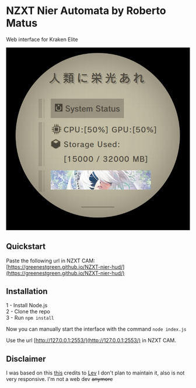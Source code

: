 # NZXT Nier Automata by Roberto Matus

Web interface for Kraken Elite

![Interface preview](./public/demo.png)



## Quickstart
Paste the following url in NZXT CAM: [https://greenestgreen.github.io/NZXT-nier-hud/](https://greenestgreen.github.io/NZXT-nier-hud/)



## Installation
1 - Install Node.js  
2 - Clone the repo  
3 - Run `npm install`

Now you can manually start the interface with the command `node index.js`


Use the url [http://127.0.0.1:2553/](http://127.0.0.1:2553/) in NZXT CAM.


## Disclaimer
I was based on this [this](https://codepen.io/levise/pen/vMzEwr) credits to [Lev](https://codepen.io/levise)
I don't plan to maintain it, also is not very responsive. I'm not a web dev ~~anymore~~